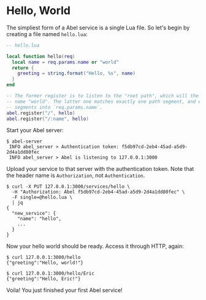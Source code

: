 # Hello, World

The simpliest form of a Abel service is a single Lua file. So let's begin by creating a file named `hello.lua`:

```lua
-- hello.lua

local function hello(req)
  local name = req.params.name or "world"
  return {
    greeting = string.format("Hello, %s", name)
  }
end

-- The former register is to listen to the "root path", which will the default
-- name "world". The latter one matches exactly one path segment, and extracts that
-- segments into `req.params.name`.
abel.register("/", hello)
abel.register("/:name", hello)
```

Start your Abel server:

```console
$ abel-server
 INFO abel_server > Authentication token: f5db97cd-2eb4-45ad-a5d9-2d4a1dd80fec
 INFO abel_server > Abel is listening to 127.0.0.1:3000
```

Upload your service to that server with the authentication token. Note that the header name is `Authorization`, not `Authentication`.

```console
$ curl -X PUT 127.0.0.1:3000/services/hello \
  -H "Authorization: Abel f5db97cd-2eb4-45ad-a5d9-2d4a1dd80fec" \
  -F single=@hello.lua \
  | jq
{
  "new_service": {
    "name": "hello",
    ...
  }
}
```

Now your hello world should be ready. Access it through HTTP, again:

```console
$ curl 127.0.0.1:3000/hello
{"greeting":"Hello, world!"}

$ curl 127.0.0.1:3000/hello/Eric
{"greeting":"Hello, Eric!"}
```

Voila! You just finished your first Abel service!
